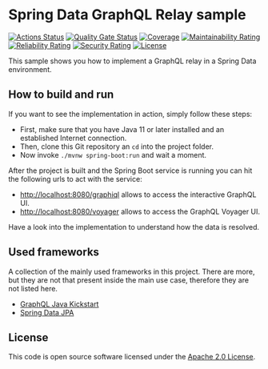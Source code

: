 # Spring Data GraphQL Relay sample
[![Actions Status](https://github.com/ingogriebsch/sample-spring-data-graphql-relay/workflows/build/badge.svg)](https://github.com/ingogriebsch/sample-spring-data-graphql-relay/actions)
[![Quality Gate Status](https://sonarcloud.io/api/project_badges/measure?project=de.ingogriebsch.samples%3Asample-spring-data-graphql-relay&metric=alert_status)](https://sonarcloud.io/dashboard?id=de.ingogriebsch.samples%3Asample-spring-data-graphql-relay)
[![Coverage](https://sonarcloud.io/api/project_badges/measure?project=de.ingogriebsch.samples%3Asample-spring-data-graphql-relay&metric=coverage)](https://sonarcloud.io/dashboard?id=de.ingogriebsch.samples%3Asample-spring-data-graphql-relay)
[![Maintainability Rating](https://sonarcloud.io/api/project_badges/measure?project=de.ingogriebsch.samples%3Asample-spring-data-graphql-relay&metric=sqale_rating)](https://sonarcloud.io/dashboard?id=de.ingogriebsch.samples%3Asample-spring-data-graphql-relay)
[![Reliability Rating](https://sonarcloud.io/api/project_badges/measure?project=de.ingogriebsch.samples%3Asample-spring-data-graphql-relay&metric=reliability_rating)](https://sonarcloud.io/dashboard?id=de.ingogriebsch.samples%3Asample-spring-data-graphql-relay)
[![Security Rating](https://sonarcloud.io/api/project_badges/measure?project=de.ingogriebsch.samples%3Asample-spring-data-graphql-relay&metric=security_rating)](https://sonarcloud.io/dashboard?id=de.ingogriebsch.samples%3Asample-spring-data-graphql-relay)
[![License](http://img.shields.io/:license-apache-blue.svg)](http://www.apache.org/licenses/LICENSE-2.0.html)

This sample shows you how to implement a GraphQL relay in a Spring Data environment.

## How to build and run
If you want to see the implementation in action, simply follow these steps:

*   First, make sure that you have Java 11 or later installed and an established Internet connection.
*   Then, clone this Git repository an `cd` into the project folder. 
*   Now invoke `./mvnw spring-boot:run` and wait a moment.

After the project is built and the Spring Boot service is running you can hit the following urls to act with the service:

*   [http://localhost:8080/graphiql](http://localhost:8080/graphiql) allows to access the interactive GraphQL UI.
*   [http://localhost:8080/voyager](http://localhost:8080/voyager) allows to access the GraphQL Voyager UI.

Have a look into the implementation to understand how the data is resolved.

## Used frameworks
A collection of the mainly used frameworks in this project. 
There are more, but they are not that present inside the main use case, therefore they are not listed here.

*   [GraphQL Java Kickstart](https://www.graphql-java-kickstart.com/)
*   [Spring Data JPA](https://docs.spring.io/spring-data/jpa/docs/2.4.2/reference/html/)

## License
This code is open source software licensed under the [Apache 2.0 License](https://www.apache.org/licenses/LICENSE-2.0.html).
